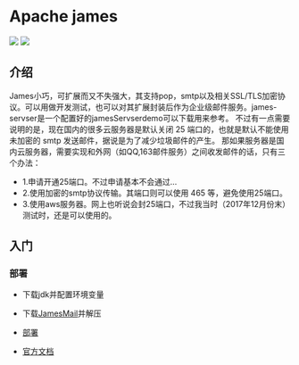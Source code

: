 # Apache james
<div align="left">

[![](https://img.shields.io/badge/%E4%B8%8B%E8%BD%BD-Apache%20james-yellowgreen.svg)](http://james.apache.org/download.cgi)
[![](https://img.shields.io/badge/%E7%89%88%E6%9C%AC-Apache%20James%20Server%203.0_beta4-green.svg)]()

</div>

## 介绍
   James小巧，可扩展而又不失强大，其支持pop，smtp以及相关SSL/TLS加密协议。可以用做开发测试，也可以对其扩展封装后作为企业级邮件服务。james-servser是一个配置好的jamesServserdemo可以下载用来参考。
不过有一点需要说明的是，现在国内的很多云服务器是默认关闭 25 端口的，也就是默认不能使用未加密的 smtp 发送邮件，据说是为了减少垃圾邮件的产生。
那如果服务器是国内云服务器，需要实现和外网（如QQ,163邮件服务）之间收发邮件的话，只有三个办法：
- 1.申请开通25端口。不过申请基本不会通过…
- 2.使用加密的smtp协议传输。其端口则可以使用 465 等，避免使用25端口。
- 3.使用aws服务器。网上也听说会封25端口，不过我当时（2017年12月份末）测试时，还是可以使用的。

 

## 入门

### 部署

- 下载jdk并配置环境变量

- 下载[JamesMail][DOWNLOAD_JAMESMAIl]并解压

- [部署][DEPLOY]

- [官方文档][DETAIL]





[DEPLOY]:https://github.com/isHappyCoder/JamesMail/blob/master/james_mial_DEPLOY.md
[DOWNLOAD_JAMESMAIl]:https://http://james.apache.org/download.cgi
[DETAIL]:http://james.apache.org/server/index.html